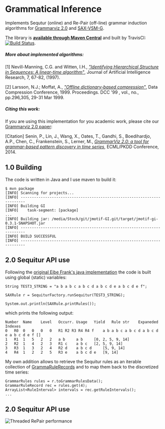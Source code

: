 # Grammatical Inference
Implements Sequtur (online) and Re-Pair (off-line) grammar induction algorithms for [Grammarviz 2.0](https://github.com/GrammarViz2/grammarviz2_site) and [SAX-VSM-G](https://github.com/seninp/sax-vsm-g). 

The library is **[available through Maven Central](http://search.maven.org/#search%7Cga%7C1%7Cjmotif-gi)** and built by TravisCI: [![Build Status](https://travis-ci.org/jMotif/GI.svg?branch=master)](https://travis-ci.org/jMotif/GI).

##### More about implemented algorithms:
[1] Nevill-Manning, C.G. and Witten, I.H., [*"Identifying Hierarchical Structure in Sequences: A linear-time algorithm"*](http://www.jair.org/media/374/live-374-1630-jair.pdf), Journal of Artificial Intelligence Research, 7, 67-82, (1997).

[2] Larsson, N.J.; Moffat, A., [*"Offline dictionary-based compression"*](http://ieeexplore.ieee.org/stamp/stamp.jsp?tp=&arnumber=755679&isnumber=16375), Data Compression Conference, 1999. Proceedings. DCC '99 , vol., no., pp.296,305, 29-31 Mar 1999.

##### Citing this work:
If you are using this implementation for you academic work, please cite our [Grammarviz 2.0 paper](http://link.springer.com/chapter/10.1007/978-3-662-44845-8_37):

[Citation] Senin, P., Lin, J., Wang, X., Oates, T., Gandhi, S., Boedihardjo, A.P., Chen, C., Frankenstein, S., Lerner, M.,  [*GrammarViz 2.0: a tool for grammar-based pattern discovery in time series*](http://www2.hawaii.edu/~senin/assets/papers/grammarviz2.pdf), ECML/PKDD Conference, 2014.

1.0 Building
------------
The code is written in Java and I use maven to build it:
	
	$ mvn package
	[INFO] Scanning for projects...
	[INFO] ------------------------------------------------------------------------
  	[INFO] Building GI
	[INFO]    task-segment: [package]
  	...
	[INFO] Building jar: /media/Stock/git/jmotif-GI.git/target/jmotif-gi-0.3.1-SNAPSHOT.jar
	[INFO] ------------------------------------------------------------------------
	[INFO] BUILD SUCCESSFUL
	[INFO] ------------------------------------------------------------------------
  
2.0 Sequitur API use
------------
Following the [original Eibe Frank's java implementation](https://github.com/craignm/sequitur) the code is built using global (static) variables:

	String TEST3_STRING = "a b a b c a b c d a b c d e a b c d e f";
  
	SAXRule r = SequiturFactory.runSequitur(TEST3_STRING);

	System.out.println(SAXRule.printRules());

which prints the following output:

	Number	Name	Level	Occurr.	Usage	Yield	Rule str	Expaneded	Indexes
	0	R0	0	0	0	0	R1 R2 R3 R4 R4 f 	a b a b c a b c d a b c d e a b c d e f	[]
	1	R1	1	5	2	2	a b 	a b 	[0, 2, 5, 9, 14]
	2	R2	1	4	2	3	R1 c 	a b c 	[2, 5, 9, 14]
	3	R3	1	3	2	4	R2 d 	a b c d 	[5, 9, 14]
	4	R4	1	2	2	5	R3 e 	a b c d e 	[9, 14]
 
My own addition allows to retrieve the Sequitur rules as an iterable collection of [GrammaRuleRecords](https://github.com/jMotif/GI/blob/master/src/main/java/net/seninp/gi/GrammarRuleRecord.java) and to map them back to the discretized time series:

	GrammarRules rules = r.toGrammarRulesData();
	GrammarRuleRecord rec = rules.get(4);
	ArrayList<RuleInterval> intervals = rec.getRuleIntervals();
	...
  

2.0 Sequitur API use
------------

	
![Threaded RePair performance](https://raw.githubusercontent.com/jMotif/GI/master/src/RCode/profiling.png)
